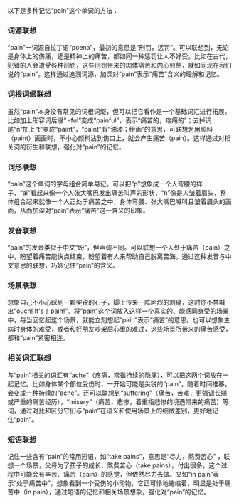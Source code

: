 以下是多种记忆“pain”这个单词的方法：

### 词源联想
“pain”一词源自拉丁语“poena”，最初的意思是“刑罚，惩罚”。可以联想到，无论是身体上的伤痛，还是精神上的痛苦，都如同一种惩罚让人不好受。比如在古代，犯错的人会遭受各种刑罚，这些刑罚带来的肉体痛苦和内心煎熬，就如同现在我们说的“pain”。这样通过追溯词源，加深对“pain”表示“痛苦”含义的理解和记忆。

### 词根词缀联想
虽然“pain”本身没有常见的词根词缀，但可以把它看作是一个基础词汇进行拓展。比如加上形容词后缀“ -ful”变成“painful”，表示“痛苦的，疼痛的”；去掉词尾“n”加上“t”变成“paint”，“paint”有“油漆；绘画”的意思，可联想为用颜料（paint）画画时，不小心颜料沾到伤口上，就会产生痛苦（pain）。这样通过对相关词的衍生和联想，强化对“pain”的记忆。

### 词形联想
“pain”这个单词的字母组合简单易记。可以把“p”想象成一个人弯腰的样子，“ai”看起来像一个人张大嘴巴发出痛苦叫声的形状，“n”像是人皱着眉头，整体组合起来就像一个人正处于痛苦之中，身体弯腰、张大嘴巴喊叫且皱着眉头的画面，从而加深对“pain”表示“痛苦”这一含义的印象。

### 发音联想
“pain”的发音类似于中文“盼”，但声调不同。可以联想一个人处于痛苦（pain）之中，盼望着痛苦能快点结束，盼望着有人来帮助自己脱离苦海。通过这种发音与中文意思的联想，巧妙记住“pain”的含义。

### 场景联想
想象自己不小心踩到一颗尖锐的石子，脚上传来一阵剧烈的刺痛，这时你不禁喊出“ouch! It's a pain!”。将“pain”这个词放入这样一个真实的、能感同身受的场景中，每当回忆起这个场景，就能立刻想起“pain”表示“痛苦”的意思。也可以想象生病时身体的难受，或者和好朋友吵架后心里的难过，这些场景所带来的痛苦感受，都和“pain”紧密相连。

### 相关词汇联想
与“pain”相关的词汇有“ache”（疼痛，常指持续的隐痛），可以把这两个词放在一起记忆。比如身体某个部位受伤时，一开始可能是尖锐的“pain”，随着时间推移，会变成一种持续的“ache”。还可以联想到“suffering”（痛苦，苦难，更强调长期或严重的痛苦经历），“misery”（痛苦，悲惨，着重指悲惨的境遇带来的痛苦）等词，通过对比和区分它们与“pain”在语义和使用场景上的细微差别，更好地记住“pain”。

### 短语联想
记住一些含有“pain”的常用短语，如“take pains”，意思是“尽力，煞费苦心” ，联想一个场景，父母为了孩子的成长，煞费苦心（take pains），付出很多，这个过程中可能会有辛苦、痛苦（pain）的感觉，但依然尽力去做。又如“in pain”表示“处于痛苦中”，想象看到一个受伤的小动物，它正可怜地蜷缩着，明显是处于痛苦中（in pain），通过短语的记忆和相关场景想象，强化对“pain”的记忆。 